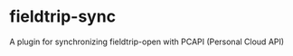 fieldtrip-sync
==============

A plugin for synchronizing fieldtrip-open with PCAPI (Personal Cloud API)
